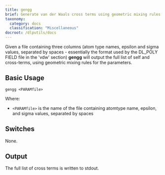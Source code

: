 ```yaml
---
title: gengg
brief: Generate van der Waals cross terms using geometric mixing rules
taxonomy:
  category: docs
  classification: "Miscellaneous"
docroot: /dlputils/docs
---
```


Given a file containing three columns (atom type names, epsilon and sigma values, separated by spaces - essentially the format used by the DL_POLY FIELD file in the 'vdw' section) **gengg** will output the full list of self and cross-terms, using geometric mixing rules for the parameters.

## Basic Usage

```
gengg <PARAMfile>
```

Where:
+ `<PARAMfile>` is the name of the file containing atomtype name, epsilon, and sigma values, separated by spaces

## Switches

None.

## Output

The full list of cross terms is written to stdout.


